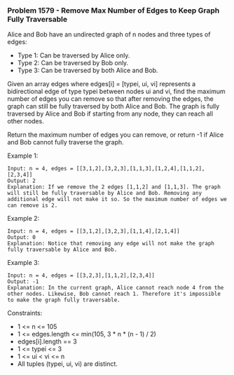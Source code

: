 ### Problem 1579 - Remove Max Number of Edges to Keep Graph Fully Traversable

Alice and Bob have an undirected graph of n nodes and three types of edges:

* Type 1: Can be traversed by Alice only.
* Type 2: Can be traversed by Bob only.
* Type 3: Can be traversed by both Alice and Bob.  

Given an array edges where edges[i] = [typei, ui, vi] represents a bidirectional edge of type typei between nodes ui and vi, find the maximum number of edges you can remove so that after removing the edges, the graph can still be fully traversed by both Alice and Bob. The graph is fully traversed by Alice and Bob if starting from any node, they can reach all other nodes.

Return the maximum number of edges you can remove, or return -1 if Alice and Bob cannot fully traverse the graph.

 

Example 1:
```
Input: n = 4, edges = [[3,1,2],[3,2,3],[1,1,3],[1,2,4],[1,1,2],[2,3,4]]
Output: 2
Explanation: If we remove the 2 edges [1,1,2] and [1,1,3]. The graph will still be fully traversable by Alice and Bob. Removing any additional edge will not make it so. So the maximum number of edges we can remove is 2.
```
Example 2:
```
Input: n = 4, edges = [[3,1,2],[3,2,3],[1,1,4],[2,1,4]]
Output: 0
Explanation: Notice that removing any edge will not make the graph fully traversable by Alice and Bob.
```
Example 3:
```
Input: n = 4, edges = [[3,2,3],[1,1,2],[2,3,4]]
Output: -1
Explanation: In the current graph, Alice cannot reach node 4 from the other nodes. Likewise, Bob cannot reach 1. Therefore it's impossible to make the graph fully traversable.
``` 

Constraints:

* 1 <= n <= 105
* 1 <= edges.length <= min(105, 3 * n * (n - 1) / 2)
* edges[i].length == 3
* 1 <= typei <= 3
* 1 <= ui < vi <= n
* All tuples (typei, ui, vi) are distinct.